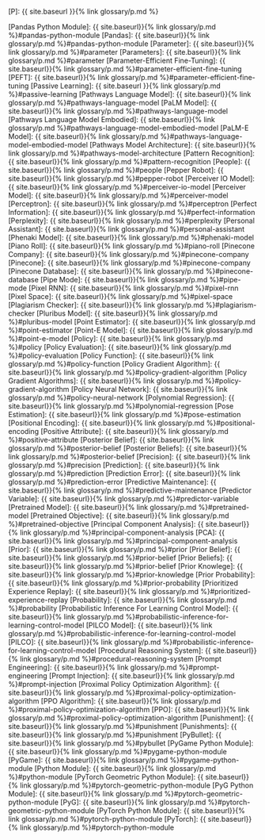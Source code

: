 [P]: {{ site.baseurl }}{% link glossary/p.md %}

[Pandas Python Module]: {{ site.baseurl}}{% link glossary/p.md %}#pandas-python-module
[Pandas]: {{ site.baseurl}}{% link glossary/p.md %}#pandas-python-module
[Parameter]: {{ site.baseurl}}{% link glossary/p.md %}#parameter
[Parameters]: {{ site.baseurl}}{% link glossary/p.md %}#parameter
[Parameter-Efficient Fine-Tuning]: {{ site.baseurl}}{% link glossary/p.md %}#parameter-efficient-fine-tuning
[PEFT]: {{ site.baseurl}}{% link glossary/p.md %}#parameter-efficient-fine-tuning
[Passive Learning]: {{ site.baseurl }}{% link glossary/p.md %}#passive-learning
[Pathways Language Model]: {{ site.baseurl}}{% link glossary/p.md %}#pathways-language-model
[PaLM Model]: {{ site.baseurl}}{% link glossary/p.md %}#pathways-language-model
[Pathways Language Model Embodied]: {{ site.baseurl}}{% link glossary/p.md %}#pathways-language-model-embodied-model
[PaLM-E Model]: {{ site.baseurl}}{% link glossary/p.md %}#pathways-language-model-embodied-model
[Pathways Model Architecture]: {{ site.baseurl}}{% link glossary/p.md %}#pathways-model-architecture
[Pattern Recognition]: {{ site.baseurl}}{% link glossary/p.md %}#pattern-recognition
[People]: {{ site.baseurl}}{% link glossary/p.md %}#people
[Pepper Robot]: {{ site.baseurl}}{% link glossary/p.md %}#pepper-robot
[Perceiver IO Model]: {{ site.baseurl}}{% link glossary/p.md %}#perceiver-io-model
[Perceiver Model]: {{ site.baseurl}}{% link glossary/p.md %}#perceiver-model
[Perceptron]: {{ site.baseurl}}{% link glossary/p.md %}#perceptron
[Perfect Information]: {{ site.baseurl}}{% link glossary/p.md %}#perfect-information
[Perplexity]: {{ site.baseurl}}{% link glossary/p.md %}#perplexity
[Personal Assistant]: {{ site.baseurl}}{% link glossary/p.md %}#personal-assistant
[Phenaki Model]: {{ site.baseurl}}{% link glossary/p.md %}#phenaki-model
[Piano Roll]: {{ site.baseurl}}{% link glossary/p.md %}#piano-roll
[Pinecone Company]: {{ site.baseurl}}{% link glossary/p.md %}#pinecone-company
[Pinecone]: {{ site.baseurl}}{% link glossary/p.md %}#pinecone-company
[Pinecone Database]: {{ site.baseurl}}{% link glossary/p.md %}#pinecone-database
[Pipe Mode]: {{ site.baseurl}}{% link glossary/p.md %}#pipe-mode
[Pixel RNN]: {{ site.baseurl}}{% link glossary/p.md %}#pixel-rnn
[Pixel Space]: {{ site.baseurl}}{% link glossary/p.md %}#pixel-space
[Plagiarism Checker]: {{ site.baseurl}}{% link glossary/p.md %}#plagiarism-checker
[Pluribus Model]: {{ site.baseurl}}{% link glossary/p.md %}#pluribus-model
[Point Estimator]: {{ site.baseurl}}{% link glossary/p.md %}#point-estimator
[Point-E Model]: {{ site.baseurl}}{% link glossary/p.md %}#point-e-model
[Policy]: {{ site.baseurl}}{% link glossary/p.md %}#policy
[Policy Evaluation]: {{ site.baseurl}}{% link glossary/p.md %}#policy-evaluation
[Policy Function]: {{ site.baseurl}}{% link glossary/p.md %}#policy-function
[Policy Gradient Algorithm]: {{ site.baseurl}}{% link glossary/p.md %}#policy-gradient-algorithm
[Policy Gradient Algorithms]: {{ site.baseurl}}{% link glossary/p.md %}#policy-gradient-algorithm
[Policy Neural Network]: {{ site.baseurl}}{% link glossary/p.md %}#policy-neural-network
[Polynomial Regression]: {{ site.baseurl}}{% link glossary/p.md %}#polynomial-regression
[Pose Estimation]: {{ site.baseurl}}{% link glossary/p.md %}#pose-estimation
[Positional Encoding]: {{ site.baseurl}}{% link glossary/p.md %}#positional-encoding
[Positive Attribute]: {{ site.baseurl}}{% link glossary/p.md %}#positive-attribute
[Posterior Belief]: {{ site.baseurl}}{% link glossary/p.md %}#posterior-belief
[Posterior Beliefs]: {{ site.baseurl}}{% link glossary/p.md %}#posterior-belief
[Precision]: {{ site.baseurl}}{% link glossary/p.md %}#precision
[Prediction]: {{ site.baseurl}}{% link glossary/p.md %}#prediction
[Prediction Error]: {{ site.baseurl}}{% link glossary/p.md %}#prediction-error
[Predictive Maintenance]: {{ site.baseurl}}{% link glossary/p.md %}#predictive-maintenance
[Predictor Variable]: {{ site.baseurl}}{% link glossary/p.md %}#predictor-variable
[Pretrained Model]: {{ site.baseurl}}{% link glossary/p.md %}#pretrained-model
[Pretrained Objective]: {{ site.baseurl}}{% link glossary/p.md %}#pretrained-objective
[Principal Component Analysis]: {{ site.baseurl}}{% link glossary/p.md %}#principal-component-analysis
[PCA]: {{ site.baseurl}}{% link glossary/p.md %}#principal-component-analysis
[Prior]: {{ site.baseurl}}{% link glossary/p.md %}#prior
[Prior Belief]: {{ site.baseurl}}{% link glossary/p.md %}#prior-belief
[Prior Beliefs]: {{ site.baseurl}}{% link glossary/p.md %}#prior-belief
[Prior Knowlege]: {{ site.baseurl}}{% link glossary/p.md %}#prior-knowledge
[Prior Probability]: {{ site.baseurl}}{% link glossary/p.md %}#prior-probability
[Prioritized Experience Replay]: {{ site.baseurl}}{% link glossary/p.md %}#prioritized-experience-replay
[Probability]: {{ site.baseurl}}{% link glossary/p.md %}#probability
[Probabilistic Inference For Learning Control Model]: {{ site.baseurl}}{% link glossary/p.md %}#probabilistic-inference-for-learning-control-model
[PILCO Model]: {{ site.baseurl}}{% link glossary/p.md %}#probabilistic-inference-for-learning-control-model
[PILCO]: {{ site.baseurl}}{% link glossary/p.md %}#probabilistic-inference-for-learning-control-model
[Procedural Reasoning System]: {{ site.baseurl}}{% link glossary/p.md %}#procedural-reasoning-system
[Prompt Engineering]: {{ site.baseurl}}{% link glossary/p.md %}#prompt-engineering
[Prompt Injection]: {{ site.baseurl}}{% link glossary/p.md %}#prompt-injection
[Proximal Policy Optimization Algorithm]: {{ site.baseurl}}{% link glossary/p.md %}#proximal-policy-optimization-algorithm
[PPO Algorithm]: {{ site.baseurl}}{% link glossary/p.md %}#proximal-policy-optimization-algorithm
[PPO]: {{ site.baseurl}}{% link glossary/p.md %}#proximal-policy-optimization-algorithm
[Punishment]: {{ site.baseurl}}{% link glossary/p.md %}#punishment
[Punishments]: {{ site.baseurl}}{% link glossary/p.md %}#punishment
[PyBullet]: {{ site.baseurl}}{% link glossary/p.md %}#pybullet
[PyGame Python Module]: {{ site.baseurl}}{% link glossary/p.md %}#pygame-python-module
[PyGame]: {{ site.baseurl}}{% link glossary/p.md %}#pygame-python-module
[Python Module]: {{ site.baseurl}}{% link glossary/p.md %}#python-module
[PyTorch Geometric Python Module]: {{ site.baseurl}}{% link glossary/p.md %}#pytorch-geometric-python-module
[PyG Python Module]: {{ site.baseurl}}{% link glossary/p.md %}#pytorch-geometric-python-module
[PyG]: {{ site.baseurl}}{% link glossary/p.md %}#pytorch-geometric-python-module
[PyTorch Python Module]: {{ site.baseurl}}{% link glossary/p.md %}#pytorch-python-module
[PyTorch]: {{ site.baseurl}}{% link glossary/p.md %}#pytorch-python-module
